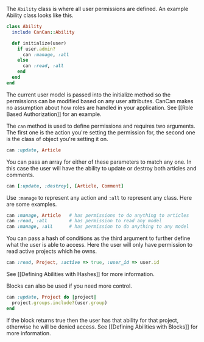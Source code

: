 The `Ability` class is where all user permissions are defined. An example Ability class looks like this.

```ruby
class Ability
  include CanCan::Ability

  def initialize(user)
    if user.admin?
      can :manage, :all
    else
      can :read, :all
    end
  end
end
```

The current user model is passed into the initialize method so the permissions can be modified based on any user attributes. CanCan makes no assumption about how roles are handled in your application. See [[Role Based Authorization]] for an example.

The `can` method is used to define permissions and requires two arguments. The first one is the action you're setting the permission for, the second one is the class of object you're setting it on.

```ruby
can :update, Article
```

You can pass an array for either of these parameters to match any one. In this case the user will have the ability to update or destroy both articles and comments.

```ruby
can [:update, :destroy], [Article, Comment]
```

Use `:manage` to represent any action and `:all` to represent any class. Here are some examples.

```ruby
can :manage, Article   # has permissions to do anything to articles
can :read, :all        # has permission to read any model
can :manage, :all      # has permission to do anything to any model
```

You can pass a hash of conditions as the third argument to further define what the user is able to access. Here the user will only have permission to read active projects which he owns.

```ruby
can :read, Project, :active => true, :user_id => user.id
```

See [[Defining Abilities with Hashes]] for more information.

Blocks can also be used if you need more control.

```ruby
can :update, Project do |project|
  project.groups.include?(user.group)
end
```

If the block returns true then the user has that ability for that project, otherwise he will be denied access. See [[Defining Abilities with Blocks]] for more information.